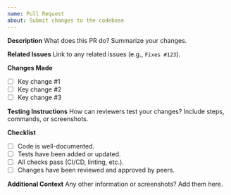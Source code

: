 ```yaml
---
name: Pull Request
about: Submit changes to the codebase
---
```


**Description**
What does this PR do? Summarize your changes.

**Related Issues**
Link to any related issues (e.g., `Fixes #123`).

**Changes Made**
- [ ] Key change #1
- [ ] Key change #2
- [ ] Key change #3

**Testing Instructions**
How can reviewers test your changes? Include steps, commands, or screenshots.

**Checklist**
- [ ] Code is well-documented.
- [ ] Tests have been added or updated.
- [ ] All checks pass (CI/CD, linting, etc.).
- [ ] Changes have been reviewed and approved by peers.

**Additional Context**
Any other information or screenshots? Add them here.